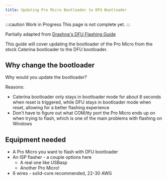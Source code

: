 ```yaml
---
title: Updating Pro Micro Bootloader to DFU Bootloader
---
```


:::caution Work in Progress
This page is not complete yet.
:::

Partially adapted from [Drashna's DFU Flashing Guide](https://www.reddit.com/r/olkb/comments/8sxgzb/replace_pro_micro_bootloader_with_qmk_dfu/)

This guide will cover updating the bootloader of the Pro Micro from the stock Caterina bootloader to the DFU bootloader.

## Why change the bootloader

Why would you update the bootloader?

Reasons:

- Caterina bootloader only stays in bootloader mode for about 8 seconds when reset is triggered, while DFU stays in bootloader mode when reset, allowing for a better flashing experience
- Don't have to figure out what COM/tty port the Pro Micro ends up on when trying to flash, which is one of the main problems with flashing on Windows

## Equipment needed

- A Pro Micro you want to flash with DFU bootloader
- An ISP flasher - a couple options here
    - A real one like USBasp
    - Another Pro Micro!
- 6 wires - solid-core recommended, 22-30 AWG
